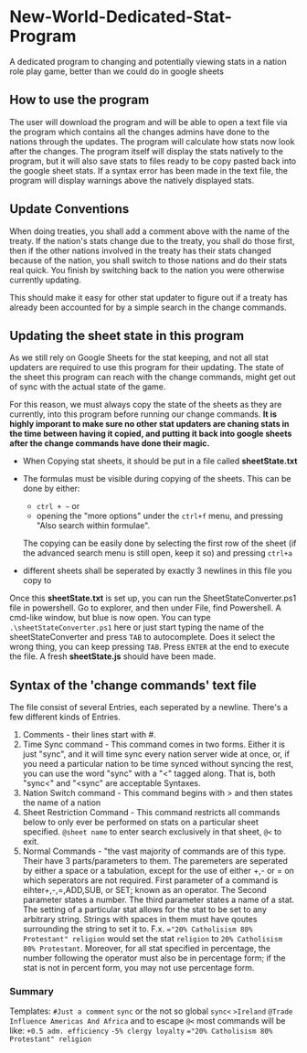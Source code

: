 # New-World-Dedicated-Stat-Program

A dedicated program to changing and potentially viewing stats in a nation role play game, better than we could do in google sheets

## How to use the program

The user will download the program and will be able to open a text file via the program which contains all the changes admins have done to the nations through the updates. The program will calculate how stats now look after the changes. The program itself will display the stats natively to the program, but it will also save stats to files ready to be copy pasted back into the google sheet stats. If a syntax error has been made in the text file, the program will display warnings above the natively displayed stats.

## Update Conventions

When doing treaties, you shall add a comment above with the name of the treaty. If the nation's stats change due to the treaty, you shall do those first, then if the other nations involved in the treaty has their stats changed because of the nation, you shall switch to those nations and do their stats real quick. You finish by switching back to the nation you were otherwise currently updating. 

This should make it easy for other stat updater to figure out if a treaty has already been accounted for by a simple search in the change commands. 

## Updating the sheet state in this program

As we still rely on Google Sheets for the stat keeping, and not all stat updaters are required to use this program for their updating. The state of the sheet this program can reach with the change commands, might get out of sync with the actual state of the game.

For this reason, we must always copy the state of the sheets as they are currently, into this program before running our change commands. **It is highly imporant to make sure no other stat updaters are chaning stats in the time between having it copied, and putting it back into google sheets after the change commands have done their magic.**

- When Copying stat sheets, it should be put in a file called **sheetState.txt**
- The formulas must be visible during copying of the sheets. This can be done by either:
  - `ctrl + ~` or
  - opening the "more options" under the `ctrl+f` menu, and pressing "Also search within formulae".

  The copying can be easily done by selecting the first row of the sheet (if the advanced search menu is still open, keep it so) and pressing `ctrl+a`
- different sheets shall be seperated by exactly 3 newlines in this file you copy to

Once this **sheetState.txt** is set up, you can run the SheetStateConverter.ps1 file in powershell.
Go to explorer, and then under File, find Powershell. A cmd-like window, but blue is now open. You can type `.\sheetStateConverter.ps1` here or just start typing the name of the sheetStateConverter and press `TAB` to autocomplete. Does it select the wrong thing, you can keep pressing `TAB`. Press `ENTER` at the end to execute the file. A fresh **sheetState.js** should have been made.

## Syntax of the 'change commands' text file

The file consist of several Entries, each seperated by a newline. There's a few different kinds of Entries.

1. Comments - their lines start with #. 
2. Time Sync command - This command comes in two forms. Either it is just "sync", and it will time sync every nation server wide at once, or, if you need a particular nation to be time synced without syncing the rest, you can use the word "sync" with a "<" tagged along. That is, both "sync<" and "<sync" are acceptable Syntaxes.
3. Nation Switch command - This command begins with > and then states the name of a nation
4. Sheet Restriction Command - This command restricts all commands below to only ever be performed on stats on a particular sheet specified. `@sheet name` to enter search exclusively in that sheet,
`@<` to exit.
5. Normal Commands - "the vast majority of commands are of this type. Their have 3 parts/parameters to them. The paremeters are seperated by either a space or a tabulation, except for the use of either +,- or = on which seperators are not required. First parameter of a command is eihter+,-,=,ADD,SUB, or SET; known as an operator. The Second parameter states a number. The third parameter states a name of a stat. The setting of a particular stat allows for the stat to be set to any arbitrary string. Strings with spaces in them must have qoutes surrounding the string to set it to. F.x. `="20% Catholisism 80% Protestant" religion` would set the stat `religion` to `20% Catholisism 80% Protestant`. Moreover, for all stat specified in percentage, the number following the operator must also be in percentage form; if the stat is not in percent form, you may not use percentage form.

### Summary

Templates:
`#Just a comment`
`sync` or the not so global `sync<`
`>Ireland`
`@Trade Influence Americas And Africa` and to escape `@<`
most commands will be like:
`+0.5 adm. efficiency`
`-5% clergy loyalty`
`="20% Catholisism 80% Protestant" religion`
